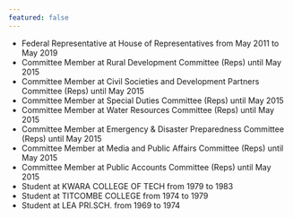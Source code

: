 ```yaml
---
featured: false
---
```

* Federal Representative at House of Representatives from May 2011 to May 2019
* Committee Member at Rural Development Committee (Reps) until May 2015
* Committee Member at Civil Societies and Development Partners Committee (Reps) until May 2015
* Committee Member at Special Duties Committee (Reps) until May 2015
* Committee Member at Water Resources Committee (Reps) until May 2015
* Committee Member at Emergency & Disaster Preparedness Committee (Reps) until May 2015
* Committee Member at Media and Public Affairs Committee (Reps) until May 2015
* Committee Member at Public Accounts Committee (Reps) until May 2015
* Student at KWARA COLLEGE OF TECH from 1979 to 1983
* Student at TITCOMBE COLLEGE from 1974 to 1979
* Student at LEA PRI.SCH. from 1969 to 1974

